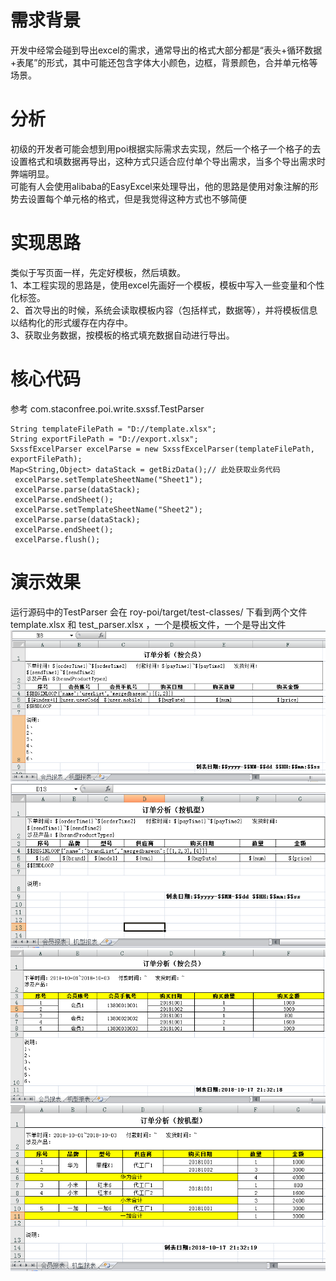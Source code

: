 # 需求背景

开发中经常会碰到导出excel的需求，通常导出的格式大部分都是“表头+循环数据+表尾”的形式，其中可能还包含字体大小颜色，边框，背景颜色，合并单元格等场景。

# 分析

初级的开发者可能会想到用poi根据实际需求去实现，然后一个格子一个格子的去设置格式和填数据再导出，这种方式只适合应付单个导出需求，当多个导出需求时弊端明显。<br>
可能有人会使用alibaba的EasyExcel来处理导出，他的思路是使用对象注解的形势去设置每个单元格的格式，但是我觉得这种方式也不够简便<br>

# 实现思路

类似于写页面一样，先定好模板，然后填数。<br>
1、本工程实现的思路是，使用excel先画好一个模板，模板中写入一些变量和个性化标签。<br>
2、首次导出的时候，系统会读取模板内容（包括样式，数据等），并将模板信息以结构化的形式缓存在内存中。<br>
3、获取业务数据，按模板的格式填充数据自动进行导出。<br>

# 核心代码

参考 com.staconfree.poi.write.sxssf.TestParser
```
String templateFilePath = "D://template.xlsx";
String exportFilePath = "D://export.xlsx";
SxssfExcelParser excelParse = new SxssfExcelParser(templateFilePath, exportFilePath);
Map<String,Object> dataStack = getBizData();// 此处获取业务代码
 excelParse.setTemplateSheetName("Sheet1");
 excelParse.parse(dataStack);
 excelParse.endSheet();
 excelParse.setTemplateSheetName("Sheet2");
 excelParse.parse(dataStack);
 excelParse.endSheet();
 excelParse.flush();
```
# 演示效果

运行源码中的TestParser
会在 roy-poi/target/test-classes/ 下看到两个文件 template.xlsx 和 test_parser.xlsx ，一个是模板文件，一个是导出文件
![sheet1](https://github.com/staconfree/roy-poi/raw/master/readme_pic/template-sheet1.png)
![sheet2](https://github.com/staconfree/roy-poi/raw/master/readme_pic/template-sheet2.png)
![export1](https://github.com/staconfree/roy-poi/raw/master/readme_pic/export-sheet1.png)
![export2](https://github.com/staconfree/roy-poi/raw/master/readme_pic/export-sheet2.png)
